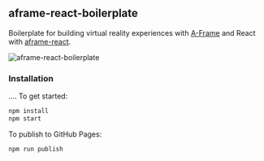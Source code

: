 ## aframe-react-boilerplate

Boilerplate for building virtual reality experiences with
[A-Frame](https://aframe.io) and React with
[aframe-react](https://github.com/ngokevin/aframe-react).

![aframe-react-boilerplate](https://cloud.githubusercontent.com/assets/674727/24401414/286adeec-1369-11e7-8c41-22810d22d8d0.png)

### Installation
....
To get started:

```bash
npm install
npm start
```

To publish to GitHub Pages:

```bash
npm run publish
```
